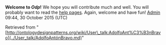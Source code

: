 __Welcome to _Odp_!__ We hope you will contribute much and well. 
You will probably want to read the [help pages](http://ontologydesignpatterns.org/wiki/Help:Contents "Help:Contents"). Again, welcome and have fun! [Admin](../User/ValentinaPresutti.md "User:ValentinaPresutti") 09:44, 30 October 2015 (UTC)





Retrieved from "[http://ontologydesignpatterns.org/wiki/User\_talk:AdolfoAnt%C3%B3nBravo](../User_talk/AdolfoAntónBravo.md)"